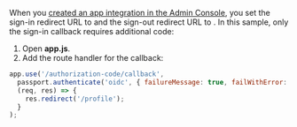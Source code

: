 When you [created an app integration in the Admin Console](#create-an-app-integration-in-the-admin-console), you set the sign-in redirect URL to <StackSnippet snippet="signinredirecturi" inline /> and the sign-out redirect URL to <StackSnippet snippet="signoutredirecturi" inline />. In this sample, only the sign-in callback requires additional code:

1. Open **app.js**.
1. Add the route handler for the callback:

```js
app.use('/authorization-code/callback',
  passport.authenticate('oidc', { failureMessage: true, failWithError: true }),
  (req, res) => {
    res.redirect('/profile');
  }
);
```
